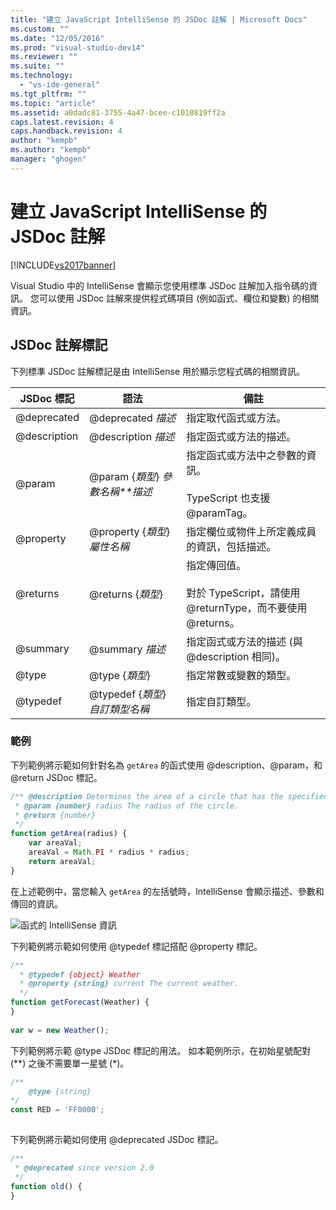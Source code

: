 ```yaml
---
title: "建立 JavaScript IntelliSense 的 JSDoc 註解 | Microsoft Docs"
ms.custom: ""
ms.date: "12/05/2016"
ms.prod: "visual-studio-dev14"
ms.reviewer: ""
ms.suite: ""
ms.technology: 
  - "vs-ide-general"
ms.tgt_pltfrm: ""
ms.topic: "article"
ms.assetid: a0dadc81-3755-4a47-bcee-c1010819ff2a
caps.latest.revision: 4
caps.handback.revision: 4
author: "kempb"
ms.author: "kempb"
manager: "ghogen"
---
```

# 建立 JavaScript IntelliSense 的 JSDoc 註解
[!INCLUDE[vs2017banner](../code-quality/includes/vs2017banner.md)]

Visual Studio 中的 IntelliSense 會顯示您使用標準 JSDoc 註解加入指令碼的資訊。  您可以使用 JSDoc 註解來提供程式碼項目 \(例如函式、欄位和變數\) 的相關資訊。  
  
## JSDoc 註解標記  
 下列標準 JSDoc 註解標記是由 IntelliSense 用於顯示您程式碼的相關資訊。  
  
|JSDoc 標記|語法|備註|  
|--------------|--------|--------|  
|@deprecated|@deprecated *描述*|指定取代函式或方法。|  
|@description|@description *描述*|指定函式或方法的描述。|  
|@param|@param {*類型*} *參數名稱**描述*|指定函式或方法中之參數的資訊。<br /><br /> TypeScript 也支援 @paramTag。|  
|@property|@property {*類型*} *屬性名稱*|指定欄位或物件上所定義成員的資訊，包括描述。|  
|@returns|@returns {*類型*}|指定傳回值。<br /><br /> 對於 TypeScript，請使用 @returnType，而不要使用 @returns。|  
|@summary|@summary *描述*|指定函式或方法的描述 \(與 @description 相同\)。|  
|@type|@type {*類型*}|指定常數或變數的類型。|  
|@typedef|@typedef {*類型*} *自訂類型名稱*|指定自訂類型。|  
  
### 範例  
 下列範例將示範如何針對名為 `getArea` 的函式使用 @description、@param，和 @return JSDoc 標記。  
  
```javascript  
/** @description Determines the area of a circle that has the specified radius parameter.  
 * @param {number} radius The radius of the circle.  
 * @return {number}  
 */  
function getArea(radius) {  
    var areaVal;  
    areaVal = Math.PI * radius * radius;  
    return areaVal;  
}  
```  
  
 在上述範例中，當您輸入 `getArea` 的左括號時，IntelliSense 會顯示描述、參數和傳回的資訊。  
  
 ![函式的 IntelliSense 資訊](~/docs/ide/media/js_intellisense_jsdoc_comments.png "JS\_IntelliSense\_JSDoc\_Comments")  
  
 下列範例將示範如何使用 @typedef 標記搭配 @property 標記。  
  
```javascript  
/**  
  * @typedef {object} Weather  
  * @property {string} current The current weather.  
  */  
function getForecast(Weather) {  
}  
  
var w = new Weather();  
```  
  
 下列範例將示範 @type JSDoc 標記的用法。  如本範例所示，在初始星號配對 \(\*\*\) 之後不需要單一星號 \(\*\)。  
  
```javascript  
/**  
    @type {string}  
*/  
const RED = 'FF0000';  
  
```  
  
 下列範例將示範如何使用 @deprecated JSDoc 標記。  
  
```javascript  
/**  
 * @deprecated since version 2.0  
 */  
function old() {  
}  
```
